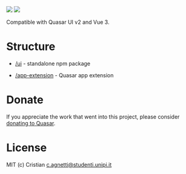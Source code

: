 <img src="https://img.shields.io/npm/v/quasar-ui-ot-scheduling.svg?label=quasar-ui-ot-scheduling">
<img src="https://img.shields.io/npm/v/quasar-app-extension-ot-scheduling.svg?label=quasar-app-extension-ot-scheduling">

Compatible with Quasar UI v2 and Vue 3.

# Structure
* [/ui](ui) - standalone npm package

* [/app-extension](app-extension) - Quasar app extension


# Donate
If you appreciate the work that went into this project, please consider [donating to Quasar](https://donate.quasar.dev).

# License
MIT (c) Cristian <c.agnetti@studenti.unipi.it>
